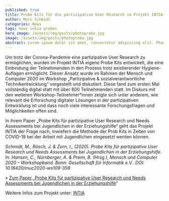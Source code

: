 ```yaml
---
published: true
title: Probe Kits für die partizipative User Research im Projekt INTIA
author: Marc Schmidt
categories: News
tags: news intia probes
hero_image: /assets/img/posts/photoprobe.jpg
image: /assets/img/posts/photoprobe.jpg
abstract: Lorem ipsum dolor sit amet, consectetur adipiscing elit. Phasellus nec iaculis mauris.
---
```


Um trotz der Corona-Pandemie eine partizipative User Research zu ermöglichen, wurden im Projekt INTIA eigene Probe Kits entwickelt, die eine Einbindung der Teilnehmenden in den Prozess trotz existierender Hygiene-Auflagen ermöglicht. Dieser Ansatz wurde im Rahmen der Mensch und Computer 2020 im Workshop „Partizipative & sozialverantwortliche Technikentwicklung“ vorgestellt und diskutiert. Diese fand zum ersten Mal vollständig digital statt mit über 800 Teilnehmenden statt. Im Diskurs mit den weiteren Workshop-Teilnehmer\*innen zeigte sich unter anderem, wie relevant die Erforschung digitaler Lösungen in der partizipativen Entwicklung ist und dass noch viele interessante Forschungsfragen und Möglichkeiten offen sind.

In ihrem Paper „Probe Kits für partizipative User Research und Needs Assessments bei Jugendlichen in der Erziehungshilfe“ geht das Projekt INTIA der Frage nach, inwiefern die Methode der Prob Kits in Zeiten von COVID-19 bei der Arbeit mit Jugendlichen eingesetzt werden können.

_Schmidt, M., Rösch, J. & Zorn, I., (2020). Probe Kits für partizipative User Research und Needs Assessments bei Jugendlichen in der Erziehungshilfe. In: Hansen, C., Nürnberger, A. & Preim, B. (Hrsg.), Mensch und Computer 2020 – Workshopband. Bonn: Gesellschaft für Informatik e.V.. DOI: 10.18420/muc2020-ws109-359_

» [Zum Paper „Probe Kits für partizipative User Research und Needs Assessments bei Jugendlichen in der Erziehungshilfe](https://dl.gi.de/handle/20.500.12116/33567)“

Weitere Infos zum Projekt unter: [INTIA](https://dites.web.th-koeln.de/forschung/projekte/intia/)
